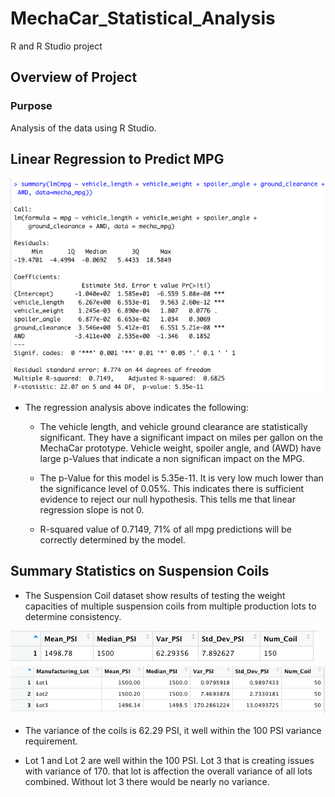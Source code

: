 # MechaCar_Statistical_Analysis

R and R Studio project

## Overview of Project

### Purpose

Analysis of the data using R Studio. 

## Linear Regression to Predict MPG

![Linear_regression.png](https://github.com/kejtkjet1/MechaCar_Statistical_Analysis/blob/main/images/Linear_regression.png)

- The regression analysis above indicates the following:
    - The vehicle length, and vehicle ground clearance are statistically significant. They have a significant impact on miles per gallon on the MechaCar prototype. Vehicle weight, spoiler angle, and (AWD) have large p-Values that indicate a non significan impact on the MPG. 

    - The p-Value for this model is 5.35e-11. It is very low much lower than the significance level of 0.05%. This indicates there is sufficient evidence to reject our null hypothesis. This tells me that linear regression slope is not 0. 

    - R-squared value of 0.7149, 71% of all mpg predictions will be correctly determined by the  model. 



## Summary Statistics on Suspension Coils

- The Suspension Coil dataset show results of testing the weight capacities of multiple suspension coils from multiple production lots to determine consistency.


![total_summary_df.png](https://github.com/kejtkjet1/MechaCar_Statistical_Analysis/blob/main/images/total_summary_df.png)
![Lot_summary_df.png](https://github.com/kejtkjet1/MechaCar_Statistical_Analysis/blob/main/images/Lot_summary_df.png)

- The variance of the coils is 62.29 PSI, it well within the 100 PSI variance requirement.

- Lot 1 and Lot 2 are well within the 100 PSI. Lot 3 that is creating issues with variance of 170. that lot is affection the overall variance of all lots combined. Without lot 3 there would be nearly no variance. 